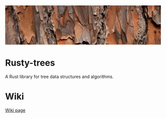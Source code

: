 
![alt text](https://github.com/izzys/Rusty-trees/blob/master/rusty-tree.jpg)
# Rusty-trees
A Rust library for tree data structures and algorithms.

# Wiki
[Wiki page](https://github.com/izzys/Rusty-trees/wiki)




